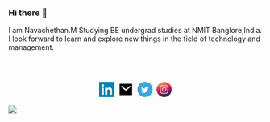 ### Hi there 👋
  I am Navachethan.M Studying BE undergrad studies at NMIT Banglore,India.
  I look forward to learn and explore new things in the field of technology and management.

<!--![Anurag's github stats](https://github-readme-stats.vercel.app/api?username=Navachethan-Murugeppa&show_icons=true&theme=radical) -->
<br/>
<!--[![GitHub Streak](http://github-readme-streak-stats.herokuapp.com?user=Navachethan-Murugeppa&theme=nightowl&hide_border=true&background=22272E&sideLabels=9BE9A8&sideNums=9BE9A8&dates=9BE9A8&ring=40C463&stroke=22272E&fire=40C463&currStreakNum=40C463&currStreakLabel=40C463)](https://git.io/streak-stats) -->


<h2 align="center"></h2>
<p align="center">
  <a href="https://www.linkedin.com/in/navachethan-murugeppa-361308169/"><img src="https://github.com/Navachethan-Murugeppa/Navachethan-Murugeppa/blob/master/assets/linkedin.png" length="30px" width="30px"></a>&nbsp;
  <a href="mailto:navachethan.murugeppa@gmail.com"><img src="https://github.com/Navachethan-Murugeppa/Navachethan-Murugeppa/blob/master/assets/mail.png" length="30px" width="30px"></a>&nbsp;
  <a href="https://twitter.com/im_invincible12"><img src="https://github.com/Navachethan-Murugeppa/Navachethan-Murugeppa/blob/master/assets/twitter.png" length="30px" width="30px"></a>&nbsp;
  <a href="https://www.instagram.com/navachethanmurugesh/"><img src="https://github.com/Navachethan-Murugeppa/Navachethan-Murugeppa/blob/master/assets/instagram.svg" length="30px" width="30px"></a>
</p>

![](https://komarev.com/ghpvc/?username=Navachethan-Murugeppa)

